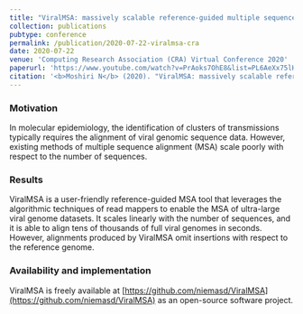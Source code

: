```yaml
---
title: "ViralMSA: massively scalable reference-guided multiple sequence alignment of viral genomes"
collection: publications
pubtype: conference
permalink: /publication/2020-07-22-viralmsa-cra
date: 2020-07-22
venue: 'Computing Research Association (CRA) Virtual Conference 2020'
paperurl: 'https://www.youtube.com/watch?v=PrAoks7OhE8&list=PL6AeXx75lHyyqKgfRmlSM4QUEna0dWDza&index=9&t=0s'
citation: '<b>Moshiri N</b> (2020). "ViralMSA: massively scalable reference-guided multiple sequence alignment of viral genomes." <i>Computing Research Association (CRA) Virtual Conference 2020</i>. <a href="https://www.youtube.com/watch?v=PrAoks7OhE8&list=PL6AeXx75lHyyqKgfRmlSM4QUEna0dWDza&index=9&t=0s" target="_blank">Talk</a>.'
---
```

### Motivation
In molecular epidemiology, the identification of clusters of transmissions typically requires the alignment of viral genomic sequence data. However, existing methods of multiple sequence alignment (MSA) scale poorly with respect to the number of sequences.

### Results
ViralMSA is a user-friendly reference-guided MSA tool that leverages the algorithmic techniques of read mappers to enable the MSA of ultra-large viral genome datasets. It scales linearly with the number of sequences, and it is able to align tens of thousands of full viral genomes in seconds. However, alignments produced by ViralMSA omit insertions with respect to the reference genome.

### Availability and implementation
ViralMSA is freely available at [https://github.com/niemasd/ViralMSA](https://github.com/niemasd/ViralMSA) as an open-source software project.
